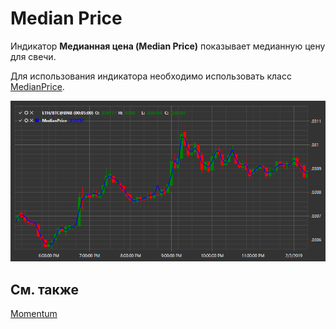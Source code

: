 # Median Price

Индикатор **Медианная цена (Median Price)** показывает медианную цену для свечи. 

Для использования индикатора необходимо использовать класс [MedianPrice](../api/StockSharp.Algo.Indicators.MedianPrice.html). 

![IndicatorMedianPrice](../images/IndicatorMedianPrice.png)

## См. также

[Momentum](IndicatorMomentum.md)
